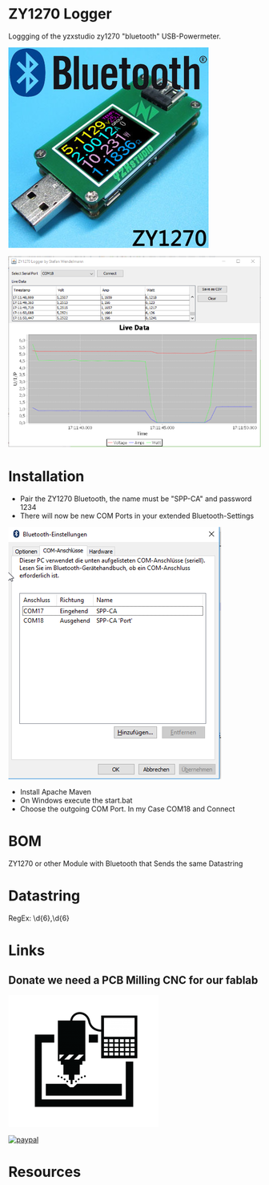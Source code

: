 # ZY1270 Logger
Loggging of the yzxstudio zy1270 "bluetooth" USB-Powermeter.

![Alt text](img/zy1270Stick.jpg?raw=true "Optional Title")

![Alt text](img/application.png?raw=true "Optional Title")


# Installation

- Pair the ZY1270 Bluetooth, the name must be "SPP-CA" and password 1234
- There will now be new COM Ports in your extended Bluetooth-Settings

![Alt text](img/ext_bluetooth.png?raw=true "Optional Title")

- Install Apache Maven 
- On Windows execute the start.bat
- Choose the outgoing COM Port. In my Case COM18 and Connect

# BOM
ZY1270 or other Module with Bluetooth that Sends the same Datastring 

# Datastring
RegEx: \d{6},\d{6}

# Links
## Donate we need a PCB Milling CNC for our fablab

![Alt text](icons/cnc.png?raw=true "Optional Title")

[![paypal](https://www.paypalobjects.com/en_US/i/btn/btn_donateCC_LG.gif)](https://www.paypal.com/cgi-bin/webscr?cmd=_s-xclick&hosted_button_id=5DG62E887XW4E)

# Resources
